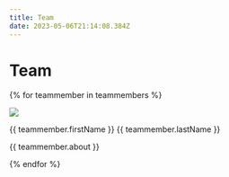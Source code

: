 ```yaml
---
title: Team
date: 2023-05-06T21:14:08.384Z
---
```


# Team 

{% for teammember in teammembers %}
<div class='card'>
    <img src='/img/{{ teammember.profilePic }}'>
    <p>{{ teammember.firstName }} {{ teammember.lastName }}</p>
    <p>{{ teammember.about }}</p>
</div>
{% endfor %}